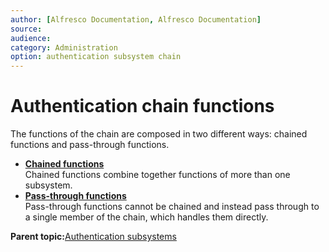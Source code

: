 ```yaml
---
author: [Alfresco Documentation, Alfresco Documentation]
source: 
audience: 
category: Administration
option: authentication subsystem chain
---
```


# Authentication chain functions

The functions of the chain are composed in two different ways: chained functions and pass-through functions.

-   **[Chained functions](../concepts/auth-chain-chained.md)**  
Chained functions combine together functions of more than one subsystem.
-   **[Pass-through functions](../concepts/auth-chain-passthrough.md)**  
Pass-through functions cannot be chained and instead pass through to a single member of the chain, which handles them directly.

**Parent topic:**[Authentication subsystems](../concepts/auth-subsystem-intro.md)

